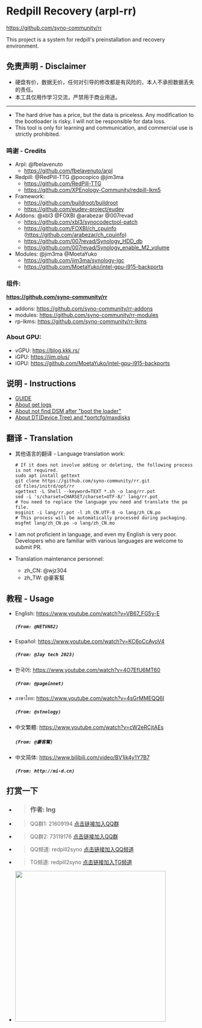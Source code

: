 # Redpill Recovery (arpl-rr)
https://github.com/syno-community/rr

This project is a system for redpill's preinstallation and recovery environment.

## 免责声明 - Disclaimer
* 硬盘有价，数据无价，任何对引导的修改都是有风险的，本人不承担数据丢失的责任。
* 本工具仅用作学习交流，严禁用于商业用途。
----
* The hard drive has a price, but the data is priceless. Any modification to the bootloader is risky. I will not be responsible for data loss.
* This tool is only for learning and communication, and commercial use is strictly prohibited.


### 鸣谢 - Credits
* Arpl: @fbelavenuto
  * https://github.com/fbelavenuto/arpl
* Redpill: @RedPill-TTG @pocopico @jim3ma
  * https://github.com/RedPill-TTG
  * https://github.com/XPEnology-Community/redpill-lkm5
* Framework:
  * https://github.com/buildroot/buildroot
  * https://github.com/eudev-project/eudev
* Addons: @xbl3 @FOXBI @arabezar @007revad
  * https://github.com/xbl3/synocodectool-patch
  * https://github.com/FOXBI/ch_cpuinfo (https://github.com/arabezar/ch_cpuinfo)
  * https://github.com/007revad/Synology_HDD_db
  * https://github.com/007revad/Synology_enable_M2_volume
* Modules: @jim3ma @MoetaYuko
  * https://github.com/jim3ma/synology-igc
  * https://github.com/MoetaYuko/intel-gpu-i915-backports


### 组件: 
<b>https://github.com/syno-community/rr</b>
* addons: https://github.com/syno-community/rr-addons
* modules: https://github.com/syno-community/rr-modules
* rp-lkms: https://github.com/syno-community/rr-lkms

### About GPU: 
* vGPU: https://blog.kkk.rs/
* iGPU: https://jim.plus/
* iGPU: https://github.com/MoetaYuko/intel-gpu-i915-backports

## 说明 - Instructions
* [GUIDE](./guide.md)
* [About get logs](https://github.com/syno-community/rr/issues/173)
* [About not find DSM after "boot the loader"](https://github.com/syno-community/rr/issues/175)
* [About DT(Device Tree) and *portcfg/maxdisks](https://github.com/syno-community/rr/issues/226)

## 翻译 - Translation
* 其他语言的翻译 - Language translation work:
    ```shell
    # If it does not involve adding or deleting, the following process is not required.
    sudo apt install gettext
    git clone https://github.com/syno-community/rr.git
    cd files/initrd/opt/rr
    xgettext -L Shell --keyword=TEXT *.sh -o lang/rr.pot
    sed -i 's/charset=CHARSET/charset=UTF-8/' lang/rr.pot
    # You need to replace the language you need and translate the po file.
    msginit -i lang/rr.pot -l zh_CN.UTF-8 -o lang/zh_CN.po
    # This process will be automatically processed during packaging.
    msgfmt lang/zh_CN.po -o lang/zh_CN.mo
    ```
* I am not proficient in language, and even my English is very poor. 
  Developers who are familiar with various languages are welcome to submit PR.

* Translation maintenance personnel:
   * zh_CN: @wjz304
   * zh_TW: @豪客幫

## 教程 - Usage 
* English: https://www.youtube.com/watch?v=VB67_FG5y-E
    ##### `(From: @NETVN82)`
* Español: https://www.youtube.com/watch?v=KC6oCcAyoV4
    ##### `(From: @Jay tech 2023)`
* 한국어: https://www.youtube.com/watch?v=4O7EfU6MT60
    ##### `(From: @pageinnet)`
* ภาษาไทย: https://www.youtube.com/watch?v=4sGrMMEQQ6I
    ##### `(From: @stnology)`
* 中文繁體: https://www.youtube.com/watch?v=cW2eRCjtAEs
    ##### `(From: @豪客幫)`
* 中文简体: https://www.bilibili.com/video/BV1jk4y1Y7B7  
    ##### `(From: http://mi-d.cn)`


## 打赏一下
* > ### 作者: Ing  
* > QQ群1: 21609194 [点击链接加入QQ群](https://qm.qq.com/cgi-bin/qm/qr?k=z5O89os88QEKXCbz-0gwtEz1AeQiCwk3)
* > QQ群2: 73119176 [点击链接加入QQ群](https://qm.qq.com/cgi-bin/qm/qr?k=6GFSrSYX2LTd9PD0r0hl_YJZsfLp53Oh)
* > QQ频道: redpill2syno [点击链接加入QQ频道](https://pd.qq.com/s/5nmli9qgn)
* > TG频道: redpill2syno [点击链接加入TG频道](https://t.me/redpill2syno)
* <img src="https://raw.githubusercontent.com/wjz304/wjz304/master/my/20220908134226.jpg" width="400">



